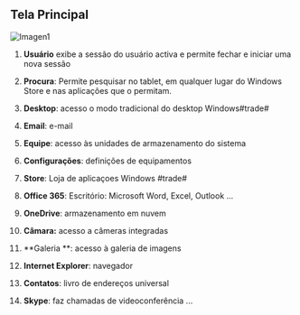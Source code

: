 ## Tela Principal

![Imagen1](http://static.energysistem.com/images/manuals/42245/5491b9bb5cef4.jpg)
1. **Usuário** exibe a sessão do usuário activa e permite fechar e iniciar uma nova sessão 

2. **Procura**: Permite pesquisar no tablet, em qualquer lugar do Windows Store e nas aplicações que o permitam. 

3. **Desktop**: acesso o modo tradicional do desktop Windows#trade#

4. **Email**: e-mail 

5. **Equipe**: acesso às unidades de armazenamento do sistema 

6. **Configurações**: definições de equipamentos 

7. **Store**: Loja de aplicaçoes Windows #trade# 

8. **Office 365**: Escritório: Microsoft Word, Excel, Outlook ... 

9. **OneDrive**: armazenamento em nuvem 

10. **Câmara:** acesso a câmeras integradas 

11. **Galeria **: acesso à galeria de imagens 

12. **Internet Explorer**: navegador 

13. **Contatos**: livro de endereços universal 

14. **Skype**: faz chamadas de videoconferência ... 

